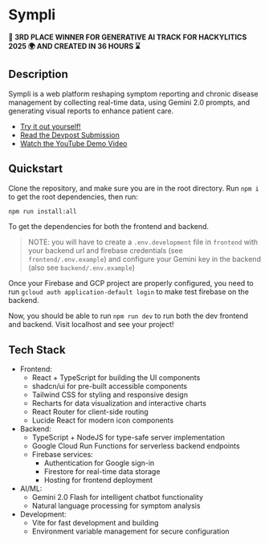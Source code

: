 
# Sympli
**🥉 3RD PLACE WINNER FOR GENERATIVE AI TRACK FOR HACKYLITICS 2025 🌍 AND CREATED IN 36 HOURS ⌛**


## Description
Sympli is a web platform reshaping symptom reporting and chronic disease management by collecting real-time data, using Gemini 2.0 prompts, and generating visual reports to enhance patient care.

- [Try it out yourself!](https://sympli-health.web.app/landing)
- [Read the Devpost Submission](https://devpost.com/software/sympli)
- [Watch the YouTube Demo Video](https://youtu.be/N_uCOOGWHF4)


## Quickstart
Clone the repository, and make sure you are in the root directory. Run `npm i` to get the root dependencies, then run:
```bash
npm run install:all
```
To get the dependencies for both the frontend and backend. 

> NOTE: you will have to create a `.env.development` file in `frontend` with your backend url and firebase credentials (see `frontend/.env.example`) and configure your Gemini key in the backend (also see `backend/.env.example`)

Once your Firebase and GCP project are properly configured, you need to run `gcloud auth application-default login` to make test firebase on the backend. 

Now, you should be able to run `npm run dev` to run both the dev frontend and backend. Visit localhost and see your project!

## Tech Stack
- Frontend:
  - React + TypeScript for building the UI components
  - shadcn/ui for pre-built accessible components
  - Tailwind CSS for styling and responsive design
  - Recharts for data visualization and interactive charts
  - React Router for client-side routing
  - Lucide React for modern icon components
- Backend:
  - TypeScript + NodeJS for type-safe server implementation
  - Google Cloud Run Functions for serverless backend endpoints
  - Firebase services:
    - Authentication for Google sign-in
    - Firestore for real-time data storage
    - Hosting for frontend deployment
- AI/ML:
  - Gemini 2.0 Flash for intelligent chatbot functionality
  - Natural language processing for symptom analysis
- Development:
  - Vite for fast development and building
  - Environment variable management for secure configuration
